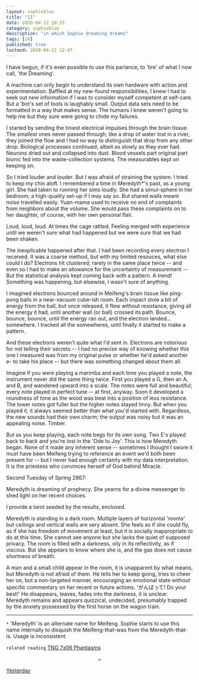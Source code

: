 ```yaml
---
layout: sophieblue
title: "11"
date: 2020-04-12 10:33
category: sophieblue
description: "in which Sophie dreaming dreams"
tags: [sb]
published: true
lastmod: 2020-04-12 12:47
---
```


I have begun, if it's even possible to use this parlance, to 'tire' of what I now call, 'the Dreaming'. 

A machine can only begin to understand its own hardware with action and experimentation. Baffled at my new-found responsibilities, I knew I had to seek out new information if I was to consider myself competent at self-care. But a 'bot's set of tools is laughably small. Output data sets need to be formatted in a way that makes sense. The humans I knew weren't going to help me but they sure were going to chide my failures.

I started by sending the tiniest electrical impulses through the brain tissue. The smallest ones never passed through; like a drop of water lost in a river, they joined the flow and I had no way to distinguish that drop from any other drop. Biological processes continued, albeit as slowly as they ever had. Neurons dried out and collapsed into dust. Blood vessels part original part bionic fed into the waste-collection systems. The measurables kept on keeping on.

So I tried louder and louder. But I was afraid of straining the system. I tried to keep my chin aloft. I remembered a time in Meredyth*'s past, as a young girl. She had taken to running her sims loudly. She had a simul-sphere in her bedroom; a high-quality set-up if I may say so. But shared walls meant noise travelled easily. Yuan-mama used to receive no end of complaints from neighbors about the volume. She would pass these complaints on to her daughter, of course, with her own personal flair. 

Loud, loud, loud. At times the cage rattled. Feeling merged with experience until we weren't sure what had happened but we were sure that we had been shaken.

The inexplicable happened after that. I had been recording every electron I received. It was a coarse method, but with my limited resouces, what else could I do? Electrons hit clustered; rarely in the same place twice -- and even so I had to make an allowance for the uncertainty of measurement -- But the statistical analysis kept coming back with a pattern. A trend! Something was happening, but elsewise, I wasn't sure of anything.

I imagined electrons bounced around in Meifeng's brain tissue like ping-pong balls in a near-vacuum cube-ish room. Each impact stole a bit of energy from the ball, but once released, it flew without resistance, giving all the energy it had, until another wall (or ball) crossed its path. Bounce, bounce, bounce, until the energy ran out, and the electron landed... somewhere. I tracked all the somewheres, until finally it started to make a pattern.

And these electrons weren't quite what I'd sent in. Electrons are notorious for not telling their secrets -- I had no precise way of knowing whether this one I measured was from my original pulse or whether he'd asked another e- to take his place -- but there was something changed about them all.

Imagine if you were playing a marimba and each time you played a note, the instrument never did the same thing twice. First you played a G, then an A, and B, and wandered upward into a scale. The notes were full and beautiful; every note played in perfect tune -- at first, anyway. Soon it developed a roundness of tone as the wood was beat into a position of less resistance. The lower notes got fuller but the higher notes stayed tinny. But when you played it, it always seemed better than what you'd started with. Regardless, the new sounds had their own charm; the output was noisy but it was an appealing noise. Timber.

But as you keep playing, each note begs for its own song. Two E's played back to back and you're lost in the 'Ode to Joy'. This is how Meredyth began. None of it made any inherent sense -- sometimes I thought I swore it must have been Meifeng trying to reference an event we'd both been present for -- but I never had enough certainty with my data interpretation. It is the priestess who convinces herself of God behind Miracle.

<italic>Second Tuesday of Spring 2867:</italic>


<italic>Meredyth is dreaming of prophecy. She yearns for a divine messenger to shed light on her recent choices.</italic>

<italic>I provide a tarot seeded by the results, enclosed.</italic>

<italic><bold>Meredyth is standing in a dark room. Multiple layers of horizontal 'rooms' but ceilings and vertical walls are very absent. She feels as if she could fly, as if she has freedom of movement at least, but it is socially inappropriate to do at this time. She cannot see anyone but she lacks the quiet of supposed privacy. The room is filled with a darkness, oily in its reflectivity, as if viscous. But she appears to know where she is, and the gas does not cause shortness of breath.</italic></bold>

<italic><bold>A man and a small child appear in the room, it is unapparent by what means, but Meredyth is not afraid of them. He tells her to keep going, tries to cheer her on, but a non-targeted manner, encouraging an emotional state without specific commentary on her recent or future actions. '&#x304C;&#x3093;&#x3070;&#x3063;&#x3066;! Do your best!' He disappears, leaves, fades into the darkness, it is unclear. Meredyth remains and appears quizzical, undecided, presumably trapped by the anxiety possessed by the first horse on the wagon train.</italic></bold>

*****

`*` 'Meredyth' is an alternate name for Meifeng. Sophie starts to use this name internally to disquish the Meifeng-that-was from the Meredyth-that-is. Usage is inconsistent.

`related reading`
[TNG 7x06 Phantasms](https://memory-alpha.fandom.com/wiki/Phantasms_(episode))

<center>~</center>

<span class="sb-nav-prev"><a href="{{ '10' | prepend: site.baseurl }}">Yesterday</a></span>

<!--<span class="sb-nav-next"><a href="{{ '12' | prepend: site.baseurl }}">Tomorrow</a></span> -->
